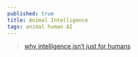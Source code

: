 ```yaml
---
published: true
title: Animal Intelligence
tags: animal human AI
---
```

> [why intelligence isn’t just for humans](https://news.ycombinator.com/item?id=31730127)
